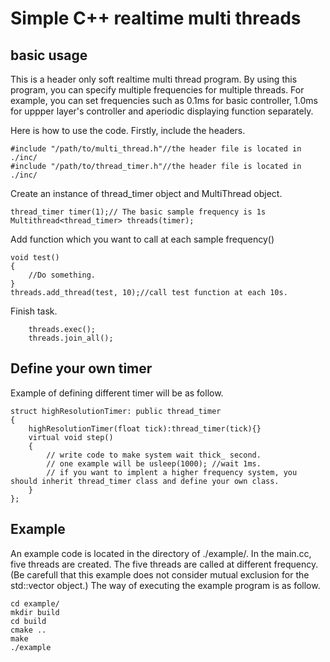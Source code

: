# Simple C++ realtime multi threads

## basic usage
This is a header only soft realtime multi thread program.
By using this program, you can specify multiple frequencies for multiple threads.
For example, you can set frequencies such as 0.1ms for basic controller, 1.0ms for uppper layer's controller and aperiodic displaying function separately. 

Here is how to use the code.
Firstly, include the headers.
```
#include "/path/to/multi_thread.h"//the header file is located in ./inc/
#include "/path/to/thread_timer.h"//the header file is located in ./inc/
```
Create an instance of thread_timer object and MultiThread object.
```
thread_timer timer(1);// The basic sample frequency is 1s
Multithread<thread_timer> threads(timer);
```

Add function which you want to call at each sample frequency()
```
void test()
{
	//Do something.
}
threads.add_thread(test, 10);//call test function at each 10s.
```

Finish task.
```
	threads.exec();
	threads.join_all();
```

## Define your own timer
Example of defining different timer will be as follow.
```
struct highResolutionTimer: public thread_timer
{
	highResolutionTimer(float tick):thread_timer(tick){}
	virtual void step()
	{
		// write code to make system wait thick_ second.
		// one example will be usleep(1000); //wait 1ms.
		// if you want to implent a higher frequency system, you should inherit thread_timer class and define your own class.
	}
};
```

## Example
An example code is located in the directory of ./example/.
In the main.cc, five threads are created.
The five threads are called at different frequency.
(Be carefull that this example does not consider mutual exclusion for the std::vector object.)
The way of executing the example program is as follow.
```
cd example/
mkdir build
cd build
cmake ..
make
./example
```

